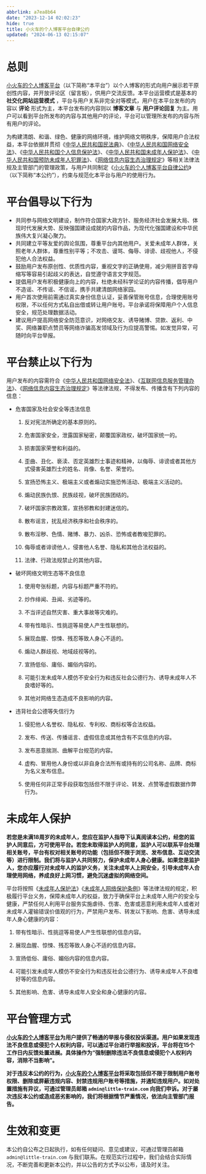 ```yaml
---
abbrlink: a7ea8b64
date: "2023-12-14 02:02:23"
hide: true
title: 小火车的个人博客平台自律公约
updated: "2024-06-13 02:15:07"
---
```


# 总则

[小火车的个人博客平台](https://little-train.com)（以下简称“本平台”）以个人博客的形式向用户展示若干原创性内容，并开放评论区（留言板），供用户交流反馈。本平台运营模式是基本的
**社交化网站运营模式**
，平台与用户关系非完全对等模式，用户在本平台发布的内容以 **评论**
形式为主，本平台发布的内容则以 **博客文章** 与 **用户评论回复**
为主。用户可以看到平台所发布的内容与其他用户的评论，平台可以管理所发布的内容与所有用户的评论。

为构建清朗、和谐、绿色、健康的网络环境，维护网络文明秩序，保障用户合法权益，本平台依据并贯彻《[中华人民共和国民法典](https://www.gov.cn/xinwen/2020-06/01/content_5516649.htm)》、《[中华人民共和国网络安全法](https://www.gov.cn/xinwen/2016-11/07/content_5129723.htm)》、《[中华人民共和国个人信息保护法](https://www.gov.cn/xinwen/2021-08/20/content_5632486.htm)》、《[中华人民共和国未成年人保护法](https://www.gov.cn/xinwen/2020-10/18/content_5552113.htm)》、《[中华人民共和国预防未成年人犯罪法](https://www.gov.cn/xinwen/2020-12/27/content_5573667.htm)》、《[网络信息内容生态治理规定](https://www.gov.cn/zhengce/zhengceku/2020-11/25/content_5564110.htm)》等相关法律法规及主管部门的管理政策，与用户共同制定《[小火车的个人博客平台自律公约](https://little-train.com/posts/a7ea8b64.html)》（以下简称“本公约”），约束与规范化本平台与用户的使用行为。

<!-- more -->

# 平台倡导以下行为

- 共同参与网络文明建设，制作符合国家大政方针、服务经济社会发展大局、体现时代发展大势、反映强国建设成就的内容作品，为现代化强国建设和中华民族伟大复兴凝心聚力。
- 共同建立平等友爱的舆论氛围，尊重平台内其他用户。关爱未成年人群体，关照老年人群体，尊重性别平等；不攻击、谩骂、侮辱、诽谤、歧视他人，不侵犯他人合法权益。
- 鼓励用户发布原创性、优质性内容，重视文字的正确使用，减少用拼音首字母缩写等容易引起歧义的表达，自觉遵守语言文字规范。
- 提倡用户发布积极健康向上的内容，杜绝未经科学论证的内容传播，倡导用户不造谣、不传谣、不信谣，携手共建清朗网络家园。
- 用户首次使用前需通过真实身份信息认证，妥善保管账号信息，合理使用账号权限，不以任何方式私自出借或转让用户账号。平台承诺将保障用户个人信息安全，规范处理数据活动。
- 建议用户提高网络安全防范意识，对网络交友、诱导赌博、贷款、返利、中奖、网络兼职点赞员等网络诈骗高发领域及行为应提高警惕。如发觉异常，可随时向平台举报。

# 平台禁止以下行为

用户发布的内容需符合《[中华人民共和国网络安全法](https://www.gov.cn/xinwen/2016-11/07/content_5129723.htm)》、《[互联网信息服务管理办法](https://www.gov.cn/gongbao/content/2011/content_1860864.htm)》、《[网络信息内容生态治理规定](https://www.gov.cn/zhengce/zhengceku/2020-11/25/content_5564110.htm)》等法律法规，不得发布、传播含有下列内容的信息：

- 危害国家及社会安全等违法信息

  1.  反对宪法所确定的基本原则的。

  2.  危害国家安全，泄露国家秘密，颠覆国家政权，破坏国家统一的。

  3.  损害国家荣誉和利益的。

  4.  歪曲、丑化、亵渎、否定英雄烈士事迹和精神，以侮辱、诽谤或者其他方式侵害英雄烈士的姓名、肖像、名誉、荣誉的。

  5.  宣扬恐怖主义、极端主义或者煽动实施恐怖活动、极端主义活动的。

  6.  煽动民族仇恨、民族歧视，破坏民族团结的。

  7.  破坏国家宗教政策，宣扬邪教和封建迷信的。

  8.  散布谣言，扰乱经济秩序和社会秩序的。

  9.  散布淫秽、色情、赌博、暴力、凶杀、恐怖或者教唆犯罪的。

  10. 侮辱或者诽谤他人，侵害他人名誉、隐私和其他合法权益的。

  11. 法律、行政法规禁止的其他内容。

- 破坏网络文明生态等不良信息

  1.  使用夸张标题，内容与标题严重不符的。

  2.  炒作绯闻、丑闻、劣迹等的。

  3.  不当评述自然灾害、重大事故等灾难的。

  4.  带有性暗示、性挑逗等易使人产生性联想的。

  5.  展现血腥、惊悚、残忍等致人身心不适的。

  6.  煽动人群歧视、地域歧视等的。

  7.  宣扬低俗、庸俗、媚俗内容的。

  8.  可能引发未成年人模仿不安全行为和违反社会公德行为、诱导未成年人不良嗜好等的。

  9.  其他对网络生态造成不良影响的内容。

- 违背社会公德等失信行为

  1.  侵犯他人名誉权、隐私权、专利权、商标权等合法权益。

  2.  发布、传送、传播谣言、虚假信息或其他含有不实信息的内容。

  3.  发布恶意揣测、曲解平台规范的内容。

  4.  虚构、冒用他人身份或以非自身合法所有或持有的公司名称、品牌、商标为名义发布信息。

  5.  使用任何非正常手段获取包括但不限于评论、转发、点赞等虚假数据作弊行为。

# 未成年人保护

**若您是未满18周岁的未成年人，您应在监护人指导下认真阅读本公约，经您的监护人同意后，方可使用平台。若您未取得监护人的同意，监护人可以联系平台处理相关账号，平台有权对相关账号的功能（包括但不限于浏览、发布信息、互动交流等）进行限制。我们将与监护人共同努力，保护未成年人身心健康。如果您是监护人，您亦应履行对未成年人的监护义务，关注未成年人上网安全，引导未成年人合理使用网络，养成良好上网习惯，避免沉迷虚拟的网络空间。**

平台将按照《[未成年人保护法](https://www.gov.cn/xinwen/2020-10/18/content_5552113.htm)》《[未成年人网络保护条例](https://www.gov.cn/zhengce/content/202310/content_6911288.htm)》等法律法规的规定，积极履行平台义务，保障未成年人的权益，致力于确保平台上未成年人用户的安全与健康，严禁任何人利用平台服务实施虐待、伤害、危害或恶意利用未成年人或者对未成年人灌输错误价值观的行为，严禁用户发布、转发以下影响、危害、诱导未成年人身心健康的内容：

1.  带有性暗示、性挑逗等易使人产生性联想的信息内容。

2.  展现血腥、惊悚、残忍等致人身心不适的信息内容。

3.  宣扬低俗、庸俗、媚俗内容的信息内容。

4.  可能引发未成年人模仿不安全行为和违反社会公德行为、诱导未成年人不良嗜好等的信息内容。

5.  其他影响、危害、诱导未成年人安全和身心健康的内容。

# 平台管理方式

**[小火车的个人博客平台](https://little-train.com)为用户提供了畅通的举报与侵权投诉渠道。用户如果发现违法不良信息或侵犯个人权利内容，可以通过平台进行举报和投诉，平台将在15个工作日内反馈处置进展。具体操作为“强制删除违法不良信息或侵犯个人权利内容，消除不当影响”。**

**对于违反本公约的行为，[小火车的个人博客平台](https://little-train.com)将采取包括但不限于限制用户账号权限、删除或屏蔽违规内容、封禁违规用户账号等措施，并通知违规用户。如对处置措施有异议，可通过管理员邮箱
`admin@little-train.com`
向我们申诉。对于屡次违反本公约或造成恶劣影响的，我们将根据情节严重情况，依法向主管部门报告。**

# 生效和变更

本公约自公布之日起执行，如有任何疑问、意见或建议，可通过管理员邮箱
`admin@little-train.com`
与我们联系。在规范实行过程中，我们会结合实际情况，不断完善和更新本公约，并以公告的方式予以公布，请及时关注。

